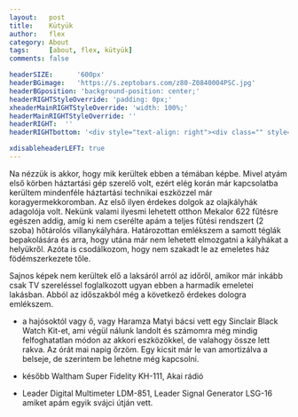 ```yaml
---
layout:   post
title:    Kütyük
author:   flex
category: About
tags:     [about, flex, kütyük]
comments: false

headerSIZE:      '600px'
headerBGimage:   'https://s.zeptobars.com/z80-Z0840004PSC.jpg'
headerBGposition: 'background-position: center;'
headerRIGHTStyleOverride: 'padding: 0px;'
xheaderMainRIGHTStyleOverride: 'width: 100%;'
headerMainRIGHTStyleOverride: ''
headerRIGHT:  ''
headerRIGHTbottom: '<div style="text-align: right"><div class="" style="display: inline-block; font-size: 50%; margin-bottom: 0px; background: black; color: white; padding: 7px;">Source: <a class="menu" href="https://zeptobars.com/en/read/Zilog-Z80-Z0840004PSC">"Zilog Z80 Z0840004PSC : weekend die-shot"</a></div></div>'

xdisableheaderLEFT: true
---
```


Na nézzük is akkor, hogy mik kerültek ebben a témában képbe. Mivel atyám első körben háztartási gép szerelő volt, ezért elég korán már kapcsolatba kerültem mindenféle háztartási technikai eszközzel már koragyermekkoromban. Az első ilyen érdekes dolgok az olajkályhák adagolója volt. Nekünk valami ilyesmi lehetett otthon Mekalor 622 fűtésre egészen addig, amíg ki nem cserélte apám a teljes fűtési rendszert (2 szoba) hőtárolós villanykályhára. Határozottan emlékszem a samott téglák bepakolására és arra, hogy utána már nem lehetett elmozgatni a kályhákat a helyükről. Azóta is csodálkozom, hogy nem szakadt le az emeletes ház födémszerkezete tőle. 

Sajnos képek nem kerültek elő a laksáról arról az időről, amikor már inkább csak TV szereléssel foglalkozott ugyan ebben a harmadik emeletei lakásban. Abból az időszakból még a következő érdekes dologra emlékszem.  

- a hajósoktól vagy ő, vagy Haramza Matyi bácsi vett egy Sinclair Black Watch Kit-et, ami végül nálunk landolt és számomra még mindig felfoghatatlan módon az akkori eszközökkel, de valahogy össze lett rakva. Az órát mai napig őrzöm. Egy kicsit már le van amortizálva a belseje, de szerintem be lehetne még kapcsolni.
 
- később Waltham Super Fidelity KH-111, Akai rádió
- Leader Digital Multimeter LDM-851, Leader Signal Generator LSG-16 amiket apám egyik svájci útján vett. 
